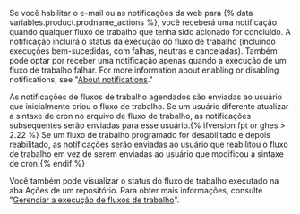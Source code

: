 Se você habilitar o e-mail ou as notificações da web para {% data variables.product.prodname_actions %}, você receberá uma notificação quando qualquer fluxo de trabalho que tenha sido acionado for concluído. A notificação incluirá o status da execução do fluxo de trabalho (incluindo execuções bem-sucedidas, com falhas, neutras e canceladas). Também pode optar por receber uma notificação apenas quando a execução de um fluxo de trabalho falhar. For more information about enabling or disabling notifications, see "[About notifications](/account-and-profile/managing-subscriptions-and-notifications-on-github/setting-up-notifications/about-notifications)."

As notificações de fluxos de trabalho agendados são enviadas ao usuário que inicialmente criou o fluxo de trabalho. Se um usuário diferente atualizar a sintaxe de cron no arquivo de fluxo de trabalho, as notificações subsequentes serão enviadas para esse usuário.{% ifversion fpt or ghes > 2.22 %} Se um fluxo de trabalho programado for desabilitado e depois reabilitado, as notificações serão enviadas ao usuário que reabilitou o fluxo de trabalho em vez de serem enviadas ao usuário que modificou a sintaxe de cron.{% endif %}

Você também pode visualizar o status do fluxo de trabalho executado na aba Ações de um repositório. Para obter mais informações, consulte "[Gerenciar a execução de fluxos de trabalho](/actions/automating-your-workflow-with-github-actions/managing-a-workflow-run)".
